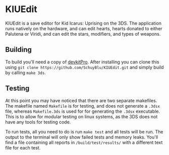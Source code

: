 # KIUEdit
KIUEdit is a save editor for Kid Icarus: Uprising on the 3DS. The application runs natively on the hardware, and can edit hearts, hearts donated to either Palutena or Viridi, and can edit the stars, modifiers, and types of weapons.

## Building
To build you'll need a copy of [devkitPro](https://devkitpro.org/wiki/Getting_Started). After installing you can clone this using `git clone https://github.com/SchuyBlu/KIUEdit.git` and simply build by calling `make 3ds`.

## Testing
At this point you may have noticed that there are two separate makefiles. The makefile named `Makefile` is for testing, and does not generate a `.3dsx` file, whereas `Makefile.3ds` is used for for generating the `.3dsx` executable. This is to allow for modular testing on linux systems, as the 3DS does not have any tools for testing code.

To run tests, all you need to do is run `make test` and all tests will be run. The output to the terminal will only show failed tests and memory leaks. You'll find a file containing all reports in `/build/test/results/` with a different text file for each test.

